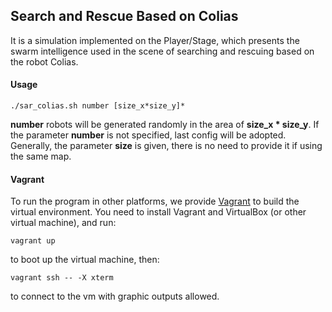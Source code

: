 ## Search and Rescue **Based on Colias**
It is a simulation implemented on the Player/Stage, which presents the swarm intelligence used in the scene of searching and rescuing based on the robot Colias.

#### Usage 
```
./sar_colias.sh number [size_x*size_y]*
```
**number** robots will be generated randomly in the area of **size_x * size_y**. If the parameter **number** is not specified, last config will be adopted. Generally, the parameter **size** is given, there is no need to provide it if using the same map.

#### Vagrant
To run the program in other platforms, we provide [Vagrant](https://www.vagrantup.com/) to build the virtual environment. You need to install Vagrant and VirtualBox (or other virtual machine), and run:
```
vagrant up
```
to boot up the virtual machine, then:
```
vagrant ssh -- -X xterm
```
to connect to the vm with graphic outputs allowed.